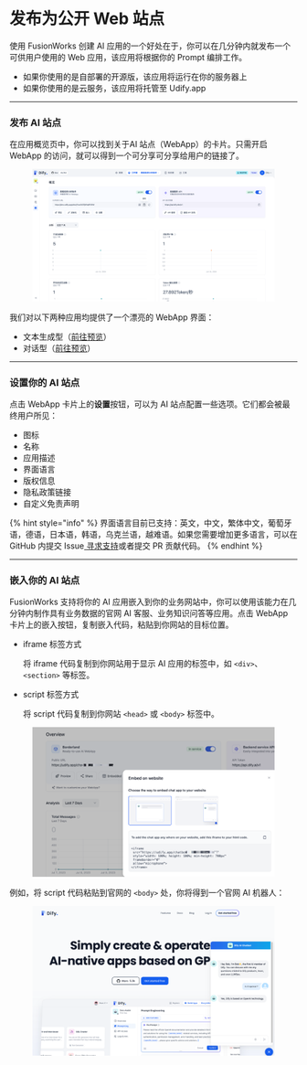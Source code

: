 # 发布为公开 Web 站点

使用 FusionWorks 创建 AI 应用的一个好处在于，你可以在几分钟内就发布一个可供用户使用的 Web 应用，该应用将根据你的 Prompt 编排工作。

* 如果你使用的是自部署的开源版，该应用将运行在你的服务器上
* 如果你使用的是云服务，该应用将托管至 Udify.app

***

### 发布 AI 站点

在应用概览页中，你可以找到关于AI 站点（WebApp）的卡片。只需开启 WebApp 的访问，就可以得到一个可分享可分享给用户的链接了。

<figure><img src="../../../.gitbook/assets/image (244).png" alt=""><figcaption></figcaption></figure>

我们对以下两种应用均提供了一个漂亮的 WebApp 界面：

* 文本生成型（[前往预览](text-generator.md)）
* 对话型（[前往预览](conversation-application.md)）

***

### 设置你的 AI 站点

点击 WebApp 卡片上的**设置**按钮，可以为 AI 站点配置一些选项。它们都会被最终用户所见：

* 图标
* 名称
* 应用描述
* 界面语言
* 版权信息
* 隐私政策链接
* 自定义免责声明

{% hint style="info" %}
界面语言目前已支持：英文，中文，繁体中文，葡萄牙语，德语，日本语，韩语，乌克兰语，越难语。如果您需要增加更多语言，可以在 GitHub 内提交 Issue[ 寻求支持](../../../community/support.md)或者提交 PR 贡献代码。
{% endhint %}

***

### 嵌入你的 AI 站点

FusionWorks 支持将你的 AI 应用嵌入到你的业务网站中，你可以使用该能力在几分钟内制作具有业务数据的官网 AI 客服、业务知识问答等应用。点击 WebApp 卡片上的嵌入按钮，复制嵌入代码，粘贴到你网站的目标位置。

*   iframe 标签方式

    将 iframe 代码复制到你网站用于显示 AI 应用的标签中，如 `<div>`、`<section>` 等标签。
*   script 标签方式

    将 script 代码复制到你网站 `<head>` 或 `<body>` 标签中。

<figure><img src="../../../.gitbook/assets/image (69).png" alt=""><figcaption></figcaption></figure>

例如，将 script 代码粘贴到官网的 `<body>` 处，你将得到一个官网 AI 机器人：

<figure><img src="../../../.gitbook/assets/image (40).png" alt=""><figcaption></figcaption></figure>

